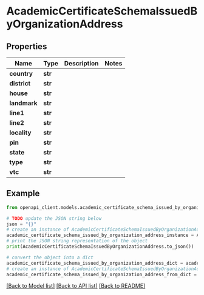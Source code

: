 # AcademicCertificateSchemaIssuedByOrganizationAddress


## Properties

Name | Type | Description | Notes
------------ | ------------- | ------------- | -------------
**country** | **str** |  | 
**district** | **str** |  | 
**house** | **str** |  | 
**landmark** | **str** |  | 
**line1** | **str** |  | 
**line2** | **str** |  | 
**locality** | **str** |  | 
**pin** | **str** |  | 
**state** | **str** |  | 
**type** | **str** |  | 
**vtc** | **str** |  | 

## Example

```python
from openapi_client.models.academic_certificate_schema_issued_by_organization_address import AcademicCertificateSchemaIssuedByOrganizationAddress

# TODO update the JSON string below
json = "{}"
# create an instance of AcademicCertificateSchemaIssuedByOrganizationAddress from a JSON string
academic_certificate_schema_issued_by_organization_address_instance = AcademicCertificateSchemaIssuedByOrganizationAddress.from_json(json)
# print the JSON string representation of the object
print(AcademicCertificateSchemaIssuedByOrganizationAddress.to_json())

# convert the object into a dict
academic_certificate_schema_issued_by_organization_address_dict = academic_certificate_schema_issued_by_organization_address_instance.to_dict()
# create an instance of AcademicCertificateSchemaIssuedByOrganizationAddress from a dict
academic_certificate_schema_issued_by_organization_address_from_dict = AcademicCertificateSchemaIssuedByOrganizationAddress.from_dict(academic_certificate_schema_issued_by_organization_address_dict)
```
[[Back to Model list]](../README.md#documentation-for-models) [[Back to API list]](../README.md#documentation-for-api-endpoints) [[Back to README]](../README.md)


